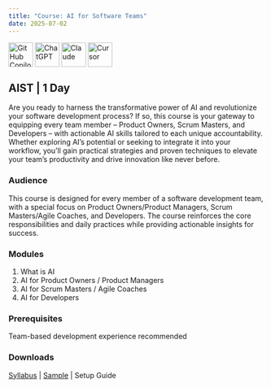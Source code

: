 ```yaml
---
title: "Course: AI for Software Teams"
date: 2025-07-02
---
```


<img src="/images/icons/github-copilot.png" alt="GitHub Copilot" title="GitHub Copilot" style="height: 48px; margin-bottom: 0; vertical-align: middle;">
<img src="/images/icons/chatgpt.png" alt="ChatGPT" title="ChatGPT" style="height: 48px; margin-bottom: 0; vertical-align: middle;">
<img src="/images/icons/claude.png" alt="Claude" title="Claude" style="height: 48px; margin-bottom: 0; vertical-align: middle;">
<img src="/images/icons/cursor.png" alt="Cursor" title="Cursor" style="height: 48px; margin-bottom: 0; vertical-align: middle;">

## AIST | 1 Day
Are you ready to harness the transformative power of AI and revolutionize your software development process? If so, this course is your gateway to equipping every team member – Product Owners, Scrum Masters, and Developers – with actionable AI skills tailored to each unique accountability. Whether exploring AI’s potential or seeking to integrate it into your workflow, you’ll gain practical strategies and proven techniques to elevate your team’s productivity and drive innovation like never before.

### Audience
This course is designed for every member of a software development team, with a special focus on Product Owners/Product Managers, Scrum Masters/Agile Coaches, and Developers. The course reinforces the core responsibilities and daily practices while providing actionable insights for success.

### Modules
1. What is AI
2. AI for Product Owners / Product Managers
3. AI for Scrum Masters / Agile Coaches
4. AI for Developers

### Prerequisites
Team-based development experience recommended

### Downloads

<a href="/downloads/syllabi/aist.pdf" target="_blank">Syllabus</a> | <a href="/downloads/samples/aist.sample.pdf" target="_blank">Sample</a> | Setup Guide
